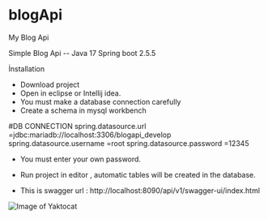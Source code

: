 # blogApi
My Blog Api

Simple Blog Api -- Java 17 Spring boot 2.5.5

İnstallation
- Download project 
- Open in eclipse or Intellij idea.
- You must make a database connection carefully
- Create a schema in mysql workbench

#DB CONNECTION
spring.datasource.url =jdbc:mariadb://localhost:3306/blogapi_develop
spring.datasource.username =root
spring.datasource.password =12345

- You must enter your own password.

- Run project in editor , automatic tables will be created in the database.
- This is swagger url : http://localhost:8090/api/v1/swagger-ui/index.html

![Image of Yaktocat](https://i.hizliresim.com/hwratdv.png)
